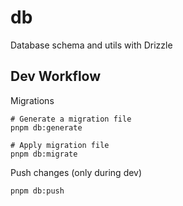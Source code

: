 # db

Database schema and utils with Drizzle

## Dev Workflow

Migrations

```
# Generate a migration file
pnpm db:generate

# Apply migration file
pnpm db:migrate
```

Push changes (only during dev)
```
pnpm db:push
```

